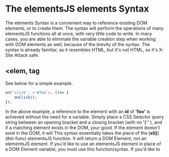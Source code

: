 # <a name='elements-syntax'></a> The elementsJS elements Syntax

The elements Syntax is a convenient way to reference existing DOM elements, or to create them. The syntax will perform the operations of many elementsJS functions all at once, with very little code to write. In many cases, you are able to eliminate the variable creation step when working with DOM elements as well, because of the brevity of the syntax. The syntax is already familiar, as it resembles HTML, but it's not HTML, so it's X-Site Attack safe. 

## <a name='elemsyntax-func1'></a> <elem, tag




See below for a simple example.

```javascript
on('click', <'#foo'>, ()=> {
	onClick();
});
```
In the above example, a reference to the element with an **id** of **'foo'** is achieved without the need for a variable. Simply place a CSS Selector query string between an opening bracket and a closing bracket (with no **'/ '** ), and if a matching element exists in the DOM, your good. If the element doesn't exist in the DOM, it will  This syntax essentially takes the place of the [**el()**] (#el-func) elementsJS function. It will return a DOM Element, not an elementsJS element. If you'd like to use an elementsJS element in place of a DOM Element variable, you must use this function/syntax. If you'd like to 